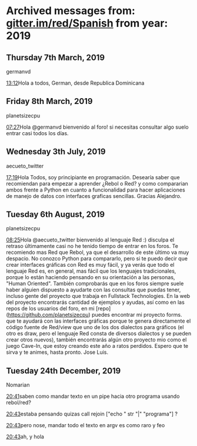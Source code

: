 # Archived messages from: [gitter.im/red/Spanish](/gitter.im/red/Spanish/) from year: 2019

## Thursday 7th March, 2019

germanvd

[13:12](#msg5c8118d8293ac75db56a60c0)Hola a todos, German, desde Republica Dominicana

## Friday 8th March, 2019

planetsizecpu

[07:27](#msg5c82197af895944c085d045f)Hola @germanvd bienvenido al foro! si necesitas consultar algo suelo entrar casi todos los días.

## Wednesday 3th July, 2019

aecueto\_twitter

[17:19](#msg5d1ce3ad99847a1a59eab48f)Hola Todos, soy principiante en programación. Desearía saber que recomiendan para empezar a aprender ¿Rebol o Red? y como compararian ambos frente a Python en cuanto a funcionalidad para hacer aplicaciones de manejo de datos con interfaces graficas sencillas. Gracias Alejandro.

## Tuesday 6th August, 2019

planetsizecpu

[08:25](#msg5d493969ff59f961b4237d1a)Hola @aecueto\_twitter bienvenido al lenguaje Red :) disculpa el retraso últimamente casi no he tenido tiempo de entrar en los foros. Te recomiendo mas Red que Rebol, ya que el desarrollo de este último va muy despacio. No conozco Python para compararlo, pero si te puedo decir que crear interfaces gráficas con Red es muy fácil, y ya verás que todo el lenguaje Red es, en general, mas fácil que los lenguajes tradicionales, porque lo están haciendo pensando en su orientación a las personas, "Human Oriented". También comprobarás que en los foros siempre suele haber alguien dispuesto a ayudarte con las consultas que puedas tener, incluso gente del proyecto que trabaja en Fullstack Technologies. En la web del proyecto encontrarás cantidad de ejemplos y ayudas, así como en las repos de los usuarios del foro, en mi \[repo](https://github.com/planetsizecpu) puedes encontrar mi proyecto forms. que te ayudará con las interfaces gráficas porque te genera directamente el código fuente de Red/view que uno de los dos dialectos para gráficos (el otro es draw, pero el lenguaje Red consta de diversos dialectos y se pueden crear otros nuevos), también encontrarás algún otro proyecto mio como el juego Cave-In, que estoy creando este año a ratos perdidos. Espero que te sirva y te animes, hasta pronto. Jose Luis.

## Tuesday 24th December, 2019

Nomarian

[20:41](#msg5e027812c62fdf33f749de66)saben como mandar texto en un pipe hacia otro programa usando rebol/red?

[20:43](#msg5e0278548897197969f0b14d)estaba pensando quizas call rejoin \["echo " str "|" "programa"] ?

[20:43](#msg5e027862c0c8ef301b0a2397)pero nose, mandar todo el texto en argv es como raro y feo

[20:43](#msg5e027889e0131f50c99d7133)ah, y hola
